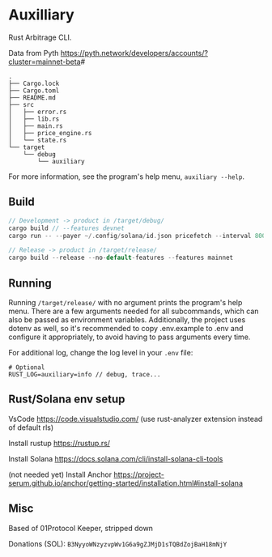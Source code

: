 # Auxilliary

Rust Arbitrage CLI.

Data from Pyth <https://pyth.network/developers/accounts/?cluster=mainnet-beta>#

```text
.
├── Cargo.lock
├── Cargo.toml
├── README.md
├── src
│   ├── error.rs
│   ├── lib.rs
│   ├── main.rs
│   ├── price_engine.rs
│   └── state.rs
└── target
    └── debug
        └── auxiliary
```

For more information, see the program's help menu, `auxiliary --help`.

## Build

```Rust
// Development -> product in /target/debug/
cargo build // --features devnet
cargo run -- --payer ~/.config/solana/id.json pricefetch --interval 800 // ms

// Release -> product in /target/release/
cargo build --release --no-default-features --features mainnet 
```

## Running

Running `/target/release/` with no argument prints the program's help menu.
There are a few arguments needed for all subcommands, which can also be passed as environment variables.
Additionally, the project uses dotenv as well, so it's recommended to copy .env.example to .env and configure it appropriately, to avoid having to pass arguments every time.

For additional log, change the log level in your `.env` file:

```env
# Optional
RUST_LOG=auxiliary=info // debug, trace...
```

## Rust/Solana env setup

VsCode <https://code.visualstudio.com/> (use rust-analyzer extension instead of default rls)

Install rustup <https://rustup.rs/>

Install Solana <https://docs.solana.com/cli/install-solana-cli-tools>

(not needed yet)
Install Anchor <https://project-serum.github.io/anchor/getting-started/installation.html#install-solana>

## Misc 

Based of 01Protocol Keeper, stripped down

Donations (SOL): `B3NyyoWNzyzvpWv1G6a9gZJMjD1sTQBdZojBaH18mNjY`

